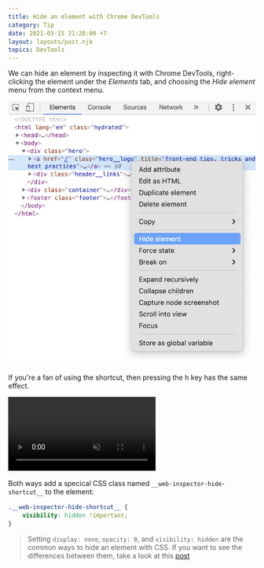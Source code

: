 ```yaml
---
title: Hide an element with Chrome DevTools
category: Tip
date: 2021-03-15 21:28:00 +7
layout: layouts/post.njk
topics: DevTools
---
```


We can hide an element by inspecting it with Chrome DevTools, right-clicking the element under the _Elements_ tab, and choosing the _Hide element_ menu from the context menu.

![Hide an element](/assets/img/hide-element.png)

If you're a fan of using the shortcut, then pressing the <kbd>h</kbd> key has the same effect.

<video loop muted controls>
    <source src="/assets/img/hide-element.mp4" type="video/mp4">
</video>

Both ways add a specical CSS class named `__web-inspector-hide-shortcut__` to the element:

```css
.__web-inspector-hide-shortcut__ {
    visibility: hidden !important;
}
```

> Setting `display: none`, `opacity: 0`, and `visibility: hidden` are the common ways to hide an element with CSS. If you want to see the differences between them, take a look at this [post](https://thisthat.dev/display-none-vs-opacity-0-vs-visibility-hidden)
